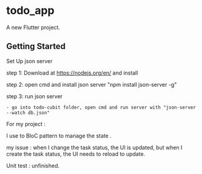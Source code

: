 # todo_app

A new Flutter project.

## Getting Started

Set Up json server

step 1: Download at https://nodejs.org/en/ and install

step 2: open cmd and install json server "npm install json-server -g"

step 3: run json server
	
	- go into todo-cubit folder, open cmd and run server with "json-server --watch db.json"

For my project :

I use to BloC pattern to manage the state .

my issue : when I change the task status, the UI is updated, but when I create the task status, the UI needs to reload to update.

Unit test : unfinished.


